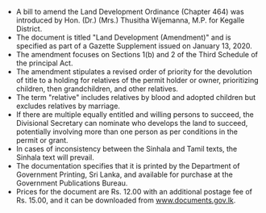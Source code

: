 - A bill to amend the Land Development Ordinance (Chapter 464) was introduced by Hon. (Dr.) (Mrs.) Thusitha Wijemanna, M.P. for Kegalle District.
- The document is titled "Land Development (Amendment)" and is specified as part of a Gazette Supplement issued on January 13, 2020.
- The amendment focuses on Sections 1(b) and 2 of the Third Schedule of the principal Act.
- The amendment stipulates a revised order of priority for the devolution of title to a holding for relatives of the permit holder or owner, prioritizing children, then grandchildren, and other relatives.
- The term "relative" includes relatives by blood and adopted children but excludes relatives by marriage.
- If there are multiple equally entitled and willing persons to succeed, the Divisional Secretary can nominate who develops the land to succeed, potentially involving more than one person as per conditions in the permit or grant.
- In cases of inconsistency between the Sinhala and Tamil texts, the Sinhala text will prevail.
- The documentation specifies that it is printed by the Department of Government Printing, Sri Lanka, and available for purchase at the Government Publications Bureau.
- Prices for the document are Rs. 12.00 with an additional postage fee of Rs. 15.00, and it can be downloaded from www.documents.gov.lk.